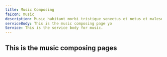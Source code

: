 ```yaml
---
title: Music Composing
faIcon: music
description: Music habitant morbi tristique senectus et netus et malesuada.
serviceBody: This is the music composing page yo
Service: This is the service body for music.
---
```


## This is the music composing pages